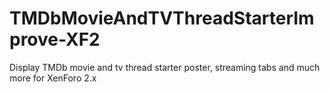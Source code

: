 # TMDbMovieAndTVThreadStarterImprove-XF2
Display TMDb movie and tv thread starter poster, streaming tabs and much more for XenForo 2.x
